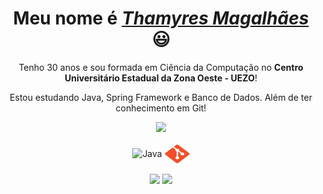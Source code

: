 <div>
  <h1 align="center"> Meu nome é <a href="https:/www.linkedin.com/in/thamyres-alves/"><i>Thamyres Magalhães</i></a> 😃️</h1>
  <p align="center">Tenho 30 anos e sou formada em Ciência da Computação no <b>Centro Universitário Estadual da Zona Oeste - UEZO</b>!
  </a><br>
  <p align="center">Estou estudando Java, Spring Framework e Banco de Dados. Além de ter conhecimento em Git!</h2>
</div>

<div align="center">
     <img height="150em" src="https://github-readme-stats.vercel.app/api/top-langs/?username=ingrarib&theme=codeSTACKr&hide_border=false&&layout=compact"/>
  </a>
</div>

<div align="center" valign="top"><br>
  <img align="center" alt="Java" height="30" width="40"src="https://cdn.jsdelivr.net/gh/devicons/devicon/icons/java/java-original.svg" />
  <img align="center" alt="git" height="30" width="40" src="https://raw.githubusercontent.com/devicons/devicon/master/icons/git/git-original.svg">
  </div><br>

<div align="center">
  <a href="https://www.linkedin.com/in/thamyres-alves/" target="_blank"><img src="https://img.shields.io/badge/-LinkedIn-%230077B5?style=for-the-badge&logo=linkedin&logoColor=white" target="_blank"></a> 
  <a href="pink.thamyres@gmail.com"><img src="https://img.shields.io/badge/-Gmail-%23333?style=for-the-badge&logo=gmail&logoColor=white" target="_blank"></a>
</div>

